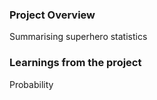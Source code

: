 ### Project Overview

 Summarising superhero statistics


### Learnings from the project

 Probability


